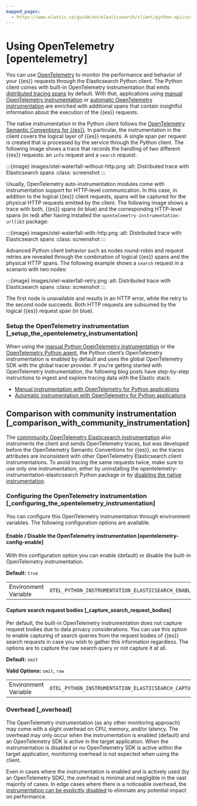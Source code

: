 ```yaml
---
mapped_pages:
  - https://www.elastic.co/guide/en/elasticsearch/client/python-api/current/opentelemetry.html
---
```


# Using OpenTelemetry [opentelemetry]

You can use [OpenTelemetry](https://opentelemetry.io/) to monitor the performance and behavior of your {{es}} requests through the Elasticsearch Python client. The Python client comes with built-in OpenTelemetry instrumentation that emits [distributed tracing spans](docs-content://solutions/observability/apm/traces-ui.md) by default. With that, applications using [manual OpenTelemetry instrumentation](https://www.elastic.co/blog/manual-instrumentation-of-python-applications-opentelemetry) or [automatic OpenTelemetry instrumentation](https://www.elastic.co/blog/auto-instrumentation-of-python-applications-opentelemetry) are enriched with additional spans that contain insightful information about the execution of the {{es}} requests.

The native instrumentation in the Python client follows the [OpenTelemetry Semantic Conventions for {{es}}](https://opentelemetry.io/docs/specs/semconv/database/elasticsearch/). In particular, the instrumentation in the client covers the logical layer of {{es}} requests. A single span per request is created that is processed by the service through the Python client. The following image shows a trace that records the handling of two different {{es}} requests: an `info` request and a `search` request.

:::{image} images/otel-waterfall-without-http.png
:alt: Distributed trace with Elasticsearch spans
:class: screenshot
:::

Usually, OpenTelemetry auto-instrumentation modules come with instrumentation support for HTTP-level communication. In this case, in addition to the logical {{es}} client requests, spans will be captured for the physical HTTP requests emitted by the client. The following image shows a trace with both, {{es}} spans (in blue) and the corresponding HTTP-level spans (in red) after having installed the ``opentelemetry-instrumentation-urllib3`` package:

:::{image} images/otel-waterfall-with-http.png
:alt: Distributed trace with Elasticsearch spans
:class: screenshot
:::

Advanced Python client behavior such as nodes round-robin and request retries are revealed through the combination of logical {{es}} spans and the physical HTTP spans. The following example shows a `search` request in a scenario with two nodes:

:::{image} images/otel-waterfall-retry.png
:alt: Distributed trace with Elasticsearch spans
:class: screenshot
:::

The first node is unavailable and results in an HTTP error, while the retry to the second node succeeds. Both HTTP requests are subsumed by the logical {{es}} request span (in blue).


### Setup the OpenTelemetry instrumentation [_setup_the_opentelemetry_instrumentation]

When using the [manual Python OpenTelemetry instrumentation](https://opentelemetry.io/docs/languages/python/instrumentation/) or the [OpenTelemetry Python agent](https://opentelemetry.io/docs/languages/python/automatic/), the Python client’s OpenTelemetry instrumentation is enabled by default and uses the global OpenTelemetry SDK with the global tracer provider. If you’re getting started with OpenTelemetry instrumentation, the following blog posts have step-by-step instructions to ingest and explore tracing data with the Elastic stack:

* [Manual instrumentation with OpenTelemetry for Python applications](https://www.elastic.co/blog/manual-instrumentation-of-python-applications-opentelemetry)
* [Automatic instrumentation with OpenTelemetry for Python applications](https://www.elastic.co/blog/auto-instrumentation-of-python-applications-opentelemetry)


## Comparison with community instrumentation [_comparison_with_community_instrumentation]

The [commmunity OpenTelemetry Elasticsearch instrumentation](https://opentelemetry-python-contrib.readthedocs.io/en/latest/instrumentation/elasticsearch/elasticsearch.html) also instruments the client and sends OpenTelemetry traces, but was developed before the OpenTelemetry Semantic Conventions for {{es}}, so the traces attributes are inconsistent with other OpenTelemetry Elasticsearch client instrumentations. To avoid tracing the same requests twice, make sure to use only one instrumentation, either by uninstalling the opentelemetry-instrumentation-elasticsearch Python package or by [disabling the native instrumentation](#opentelemetry-config-enable).


### Configuring the OpenTelemetry instrumentation [_configuring_the_opentelemetry_instrumentation]

You can configure this OpenTelemetry instrumentation through environment variables. The following configuration options are available.


#### Enable / Disable the OpenTelemetry instrumentation [opentelemetry-config-enable]

With this configuration option you can enable (default) or disable the built-in OpenTelemetry instrumentation.

**Default:** `true`

|     |     |
| --- | --- |
| Environment Variable | `OTEL_PYTHON_INSTRUMENTATION_ELASTICSEARCH_ENABLED` |


#### Capture search request bodies [_capture_search_request_bodies]

Per default, the built-in OpenTelemetry instrumentation does not capture request bodies due to data privacy considerations. You can use this option to enable capturing of search queries from the request bodies of {{es}} search requests in case you wish to gather this information regardless. The options are to capture the raw search query or not capture it at all.

**Default:** `omit`

**Valid Options:** `omit`, `raw`

|     |     |
| --- | --- |
| Environment Variable | `OTEL_PYTHON_INSTRUMENTATION_ELASTICSEARCH_CAPTURE_SEARCH_QUERY` |


### Overhead [_overhead]

The OpenTelemetry instrumentation (as any other monitoring approach) may come with a slight overhead on CPU, memory, and/or latency. The overhead may only occur when the instrumentation is enabled (default) and an OpenTelemetry SDK is active in the target application. When the instrumentation is disabled or no OpenTelemetry SDK is active within the target application, monitoring overhead is not expected when using the client.

Even in cases where the instrumentation is enabled and is actively used (by an OpenTelemetry SDK), the overhead is minimal and negligible in the vast majority of cases. In edge cases where there is a noticeable overhead, the [instrumentation can be explicitly disabled](#opentelemetry-config-enable) to eliminate any potential impact on performance.
